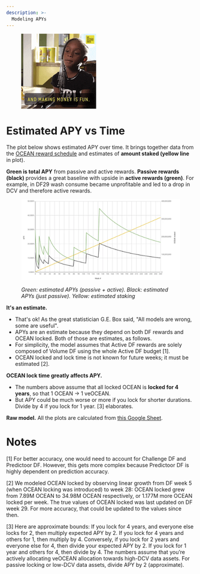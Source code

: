 ```yaml
---
description: >-
  Modeling APYs
---
```


<figure><img src="../.gitbook/assets/gif/making-money-is-fun.gif" alt=""><figcaption><p></p></figcaption></figure>

# Estimated APY vs Time

The plot below shows estimated APY over time. It brings together data from the [OCEAN reward schedule](reward-schedule.md) and estimates of **amount staked (yellow line** in plot).

**Green is total APY** from passive and active rewards.  **Passive rewards (black)** provides a great baseline with upside in **active rewards (green)**. For example, in DF29 wash consume became unprofitable and led to a drop in DCV and therefore active rewards.

<figure><img src="../.gitbook/assets/data-farming/example_apys.png" alt="" width="563"><figcaption><p><em>Green: estimated APYs (passive + active). Black: estimated APYs (just passive). Yellow: estimated staking</em> </p></figcaption></figure>

**It's an estimate.**
- That's ok! As the great statistician G.E. Box said, "All models are wrong, some are useful".
- APYs are an estimate because they depend on both DF rewards and OCEAN locked. Both of those are estimates, as follows.
- For simplicity, the model assumes that Active DF rewards are solely composed of Volume DF using the whole Active DF budget [1].
- OCEAN locked and lock time is not known for future weeks; it must be estimated [2].

**OCEAN lock time greatly affects APY.**
- The numbers above assume that all locked OCEAN is **locked for 4 years**, so that 1 OCEAN → 1 veOCEAN.
- But APY could be much worse or more if you lock for shorter durations. Divide by 4 if you lock for 1 year. [3] elaborates.

**Raw model.** All the plots are calculated from [this Google Sheet](https://docs.google.com/spreadsheets/d/1F4o7PbV45yW1aPWOJ2rwZEKkgJXbIk5Yq7tj8749drc/edit#gid=1051477754).


# Notes

[1] For better accuracy, one would need to account for Challenge DF and Predictoor DF. However, this gets more complex because Predictoor DF is highly dependent on prediction accuracy.

[2] We modeled OCEAN locked by observing linear growth from DF week 5 (when OCEAN locking was introduced) to week 28: OCEAN locked grew from 7.89M OCEAN to 34.98M OCEAN respectively, or 1.177M more OCEAN locked per week. The true values of OCEAN locked was last updated on DF week 29. For more accuracy, that could be updated to the values since then.

[3] Here are approximate bounds: If you lock for 4 years, and everyone else locks for 2, then multiply expected APY by 2. If you lock for 4 years and others for 1, then multiply by 4. Conversely, if you lock for 2 years and everyone else for 4, then divide your expected APY by 2. If you lock for 1 year and others for 4, then divide by 4. The numbers assume that you’re actively allocating veOCEAN allocation towards high-DCV data assets. For passive locking or low-DCV data assets, divide APY by 2 (approximate).
